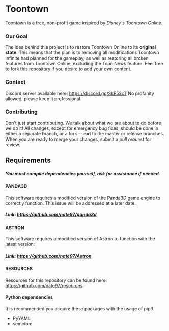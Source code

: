 Toontown
=================
Toontown is a free, non-profit game inspired by _Disney's Toontown Online_.


### Our Goal ###
The idea behind this project is to restore Toontown Online to its **original state**. This means that the plan is to removing all modifications Toontown Infinite had planned for the gameplay, as well as restoring all broken features from Toontown Online, excluding the Toon News feature. Feel free to fork this repository if you desire to add your own content.

### Contact ###
Discord server available here: https://discord.gg/SkF53cT
No profanity allowed, please keep it professional.

### Contributing ###
Don't just start contributing. We talk about what we are about to do before we do it! All changes, except for emergency bug fixes, should be done in either a separate branch, or a fork -- **not** to the master or release branches. When you are ready to merge your changes, submit a _pull request_ for review.

## Requirements ##

##### You must compile dependencies yourself, ask for assistance if needed. #####

#### PANDA3D
This software requires a modified version of the Panda3D game engine to correctly function. This issue will be addressed at a later date.
##### Link: https://github.com/nate97/panda3d

#### ASTRON
This software requires a modified version of Astron to function with the latest version:
##### Link: https://github.com/nate97/Astron

#### RESOURCES
Resources for this repository can be found here:
https://github.com/nate97/resources

#### Python dependencies ####
It is recommended you acquire these packages with the usage of pip3.
* PyYAML
* semidbm
